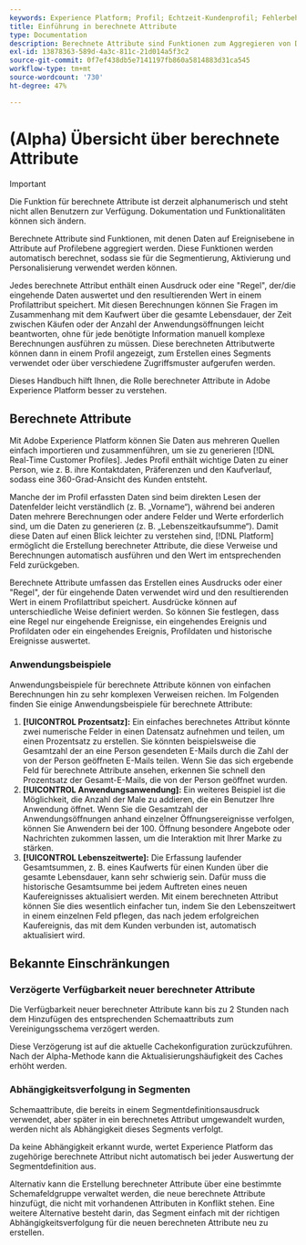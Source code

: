 ```yaml
---
keywords: Experience Platform; Profil; Echtzeit-Kundenprofil; Fehlerbehebung; API
title: Einführung in berechnete Attribute
type: Documentation
description: Berechnete Attribute sind Funktionen zum Aggregieren von Daten auf Ereignisebene in Profilattributen. Diese Funktionen werden automatisch berechnet, sodass sie für die Segmentierung, Aktivierung und Personalisierung verwendet werden können.
exl-id: 13878363-589d-4a3c-811c-21d014a5f3c2
source-git-commit: 0f7ef438db5e7141197fb860a5814883d31ca545
workflow-type: tm+mt
source-wordcount: '730'
ht-degree: 47%

---
```


# (Alpha) Übersicht über berechnete Attribute

>[!IMPORTANT]
>
>Die Funktion für berechnete Attribute ist derzeit alphanumerisch und steht nicht allen Benutzern zur Verfügung. Dokumentation und Funktionalitäten können sich ändern.

Berechnete Attribute sind Funktionen, mit denen Daten auf Ereignisebene in Attribute auf Profilebene aggregiert werden. Diese Funktionen werden automatisch berechnet, sodass sie für die Segmentierung, Aktivierung und Personalisierung verwendet werden können.

Jedes berechnete Attribut enthält einen Ausdruck oder eine &quot;Regel&quot;, der/die eingehende Daten auswertet und den resultierenden Wert in einem Profilattribut speichert. Mit diesen Berechnungen können Sie Fragen im Zusammenhang mit dem Kaufwert über die gesamte Lebensdauer, der Zeit zwischen Käufen oder der Anzahl der Anwendungsöffnungen leicht beantworten, ohne für jede benötigte Information manuell komplexe Berechnungen ausführen zu müssen. Diese berechneten Attributwerte können dann in einem Profil angezeigt, zum Erstellen eines Segments verwendet oder über verschiedene Zugriffsmuster aufgerufen werden.

Dieses Handbuch hilft Ihnen, die Rolle berechneter Attribute in Adobe Experience Platform besser zu verstehen.

## Berechnete Attribute

Mit Adobe Experience Platform können Sie Daten aus mehreren Quellen einfach importieren und zusammenführen, um sie zu generieren [!DNL Real-Time Customer Profiles]. Jedes Profil enthält wichtige Daten zu einer Person, wie z. B. ihre Kontaktdaten, Präferenzen und den Kaufverlauf, sodass eine 360-Grad-Ansicht des Kunden entsteht.

Manche der im Profil erfassten Daten sind beim direkten Lesen der Datenfelder leicht verständlich (z. B. „Vorname“), während bei anderen Daten mehrere Berechnungen oder andere Felder und Werte erforderlich sind, um die Daten zu generieren (z. B. „Lebenszeitkaufsumme“). Damit diese Daten auf einen Blick leichter zu verstehen sind, [!DNL Platform] ermöglicht die Erstellung berechneter Attribute, die diese Verweise und Berechnungen automatisch ausführen und den Wert im entsprechenden Feld zurückgeben.

Berechnete Attribute umfassen das Erstellen eines Ausdrucks oder einer &quot;Regel&quot;, der für eingehende Daten verwendet wird und den resultierenden Wert in einem Profilattribut speichert. Ausdrücke können auf unterschiedliche Weise definiert werden. So können Sie festlegen, dass eine Regel nur eingehende Ereignisse, ein eingehendes Ereignis und Profildaten oder ein eingehendes Ereignis, Profildaten und historische Ereignisse auswertet.

### Anwendungsbeispiele

Anwendungsbeispiele für berechnete Attribute können von einfachen Berechnungen hin zu sehr komplexen Verweisen reichen. Im Folgenden finden Sie einige Anwendungsbeispiele für berechnete Attribute:

1. **[!UICONTROL Prozentsatz]:** Ein einfaches berechnetes Attribut könnte zwei numerische Felder in einen Datensatz aufnehmen und teilen, um einen Prozentsatz zu erstellen. Sie könnten beispielsweise die Gesamtzahl der an eine Person gesendeten E-Mails durch die Zahl der von der Person geöffneten E-Mails teilen. Wenn Sie das sich ergebende Feld für berechnete Attribute ansehen, erkennen Sie schnell den Prozentsatz der Gesamt-E-Mails, die von der Person geöffnet wurden.
1. **[!UICONTROL Anwendungsanwendung]:** Ein weiteres Beispiel ist die Möglichkeit, die Anzahl der Male zu addieren, die ein Benutzer Ihre Anwendung öffnet. Wenn Sie die Gesamtzahl der Anwendungsöffnungen anhand einzelner Öffnungsereignisse verfolgen, können Sie Anwendern bei der 100. Öffnung besondere Angebote oder Nachrichten zukommen lassen, um die Interaktion mit Ihrer Marke zu stärken.
1. **[!UICONTROL Lebenszeitwerte]:** Die Erfassung laufender Gesamtsummen, z. B. eines Kaufwerts für einen Kunden über die gesamte Lebensdauer, kann sehr schwierig sein. Dafür muss die historische Gesamtsumme bei jedem Auftreten eines neuen Kaufereignisses aktualisiert werden. Mit einem berechneten Attribut können Sie dies wesentlich einfacher tun, indem Sie den Lebenszeitwert in einem einzelnen Feld pflegen, das nach jedem erfolgreichen Kaufereignis, das mit dem Kunden verbunden ist, automatisch aktualisiert wird.

## Bekannte Einschränkungen

### Verzögerte Verfügbarkeit neuer berechneter Attribute

Die Verfügbarkeit neuer berechneter Attribute kann bis zu 2 Stunden nach dem Hinzufügen des entsprechenden Schemaattributs zum Vereinigungsschema verzögert werden.

Diese Verzögerung ist auf die aktuelle Cachekonfiguration zurückzuführen. Nach der Alpha-Methode kann die Aktualisierungshäufigkeit des Caches erhöht werden.

### Abhängigkeitsverfolgung in Segmenten

Schemaattribute, die bereits in einem Segmentdefinitionsausdruck verwendet, aber später in ein berechnetes Attribut umgewandelt wurden, werden nicht als Abhängigkeit dieses Segments verfolgt.

Da keine Abhängigkeit erkannt wurde, wertet Experience Platform das zugehörige berechnete Attribut nicht automatisch bei jeder Auswertung der Segmentdefinition aus.

Alternativ kann die Erstellung berechneter Attribute über eine bestimmte Schemafeldgruppe verwaltet werden, die neue berechnete Attribute hinzufügt, die nicht mit vorhandenen Attributen in Konflikt stehen. Eine weitere Alternative besteht darin, das Segment einfach mit der richtigen Abhängigkeitsverfolgung für die neuen berechneten Attribute neu zu erstellen.
